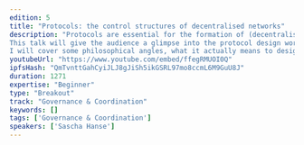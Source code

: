 ```yaml
---
edition: 5
title: "Protocols: the control structures of decentralised networks"
description: "Protocols are essential for the formation of (decentralised) networks, both for humans and machines. Protocol designs directly influence the interaction between agents and also the kinds of networks that are able to form. This is especially important when trying to build inclusive and open networks.
This talk will give the audience a glimpse into the protocol design world and should serve as an entry point for people to get interested in the topic.
I will cover some philosophical angles, what it actually means to design protocols; provide motivation as to why making a conscious effort to design protocols is necessary—also motivated by the growing popularity of DeFi applications and their influence on all levels of the blockchain stack—and give pointers for things to watch out for when it comes to writing specifications."
youtubeUrl: "https://www.youtube.com/embed/ffegRMUOI0Q"
ipfsHash: "QmTvnttGahCyiJLJ8gJiSh5ikGSRL97mo8ccmL6M9GuU8J"
duration: 1271
expertise: "Beginner"
type: "Breakout"
track: "Governance & Coordination"
keywords: []
tags: ['Governance & Coordination']
speakers: ['Sascha Hanse']
---
```

